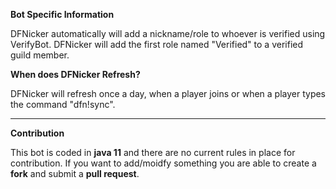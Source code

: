 **Bot Specific Information**

DFNicker automatically will add a nickname/role to whoever is verified using VerifyBot. DFNicker will add the first role named "Verified" to a verified guild member. 

**When does DFNicker Refresh?**
 
DFNicker will refresh once a day, when a player joins or when a player types the command "dfn!sync".
***

**Contribution** 

This bot is coded in **java 11** and there are no current rules in place for contribution. If you want to add/moidfy something you are able to create a **fork** and submit a **pull request**.

